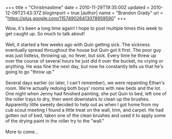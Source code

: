 +++
title = "Christmastime"
date = 2010-11-29T19:35:00Z
updated = 2010-12-09T21:43:37Z
blogimport = true 
[author]
	name = "Brandon Grady"
	uri = "https://plus.google.com/115749026413078959590"
+++

Wow, it's been a long time again!  I hope to post multiple times this week to get caught up. So much to talk about!<br /><br />Well, it started a few weeks ago with Quin getting sick. The sickness eventually spread throughout the house but Quin got it first. The poor guy was just listless, throwing up, no fever, but sick. Every time he threw up over the course of several hours he just did it over the bucket, no crying or anything.  He was fine the next day, but now he constantly tells us that he's going to go "throw up." <br /><br />Several days earlier (or later, I can't remember), we were repainting Ethan's room. We're actually redoing both boys' rooms with new beds and the lot. One night when Jenny had finished painting, she put Quin to bed, left one of the roller trays to dry, then went downstairs to clean up the brushes. Apparently little sweety decided to help out as when I got home from my cub scout meeting I found a little treat on the wall, trim, and carpet. He had gotten out of bed, taken one of the clean brushes and used it to apply some of the drying paint in the roller try to the "wall."<br /><br />More to come...<br /><br /><br /><br />
